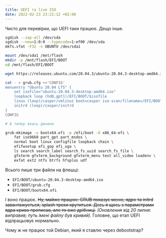 ```yaml
---
title: UEFI та live ISO
date: 2022-02-23 23:21:12 +02:00
---
```


Чисто для перевірки, що UEFI таки працює. Дещо інше.

```sh
sgdisk --zap-all /dev/sda
sgdisk --new=1:0:0 --typecode=1:ef00 /dev/sda
mkfs.vfat -F32 -n UBUNTU /dev/sda1

mount /dev/sda1 /mnt/flash
mkdir -p /mnt/flash/EFI/BOOT
cd /mnt/flash/EFI/BOOT

wget https://releases.ubuntu.com/20.04.3/ubuntu-20.04.3-desktop-amd64.iso

cat - > grub.cfg <<'CONFIG'
menuentry "Ubuntu 20.04 LTS" {
    set isofile="ubuntu-20.04.3-desktop-amd64.iso"
    loopback loop (hd0,gpt1)/EFI/BOOT/$isofile
    linux (loop)/casper/vmlinuz boot=casper iso-scan/filename=/EFI/BOOT/$isofile noprompt noeject quiet splash
    initrd (loop)/casper/initrd
}
CONFIG

# А тепер якась дичина

grub-mkimage -o bootx64.efi -p /efi/boot -O x86_64-efi \
    fat iso9660 part_gpt part_msdos \
    normal boot linux configfile loopback chain \
    efifwsetup efi_gop efi_uga \
    ls search search_label search_fs_uuid search_fs_file \
    gfxterm gfxterm_background gfxterm_menu test all_video loadenv \
    exfat ext2 ntfs btrfs hfsplus udf
```

Всього лише три файли на флешці:

 - `EFI/BOOT/ubuntu-20.04.3-desktop-amd64.iso`
 - `EFI/BOOT/grub.cfg`
 - `EFI/BOOT/bootx64.efi`

І воно працює. ~~Ну, майже працює: GRUB показує меню, ядро та initrd завантажується, splash трохи крутиться. Десь я щось з параметрами ядра криво прописав, але то вже дрібниці.~~ _(Оновлення від 20 липня: виправив; путь імені файлу був кривий)_. Головне, що етап UEFI відпрацьовує нормально.

Чому ж не працює той Debian, який я ставлю через debootstrap?
